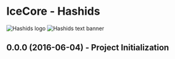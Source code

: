 IceCore - Hashids
=================

![Hashids logo][hashids-logo] ![Hashids text banner][hashids-text-banner]

## 0.0.0 (2016-06-04) - Project Initialization

[hashids-text-banner]: https://camo.githubusercontent.com/1c71719d94fca1132cd4570f7e54f9aedfb27ba0/687474703a2f2f686173686964732e6f72672f7075626c69632f696d672f686173686964732d6c6f676f2d6e6f726d616c2e706e67
[hashids-logo]: https://avatars1.githubusercontent.com/u/8481000

